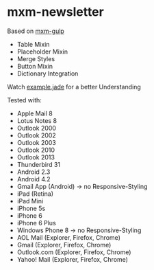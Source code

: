 # mxm-newsletter

Based on [mxm-gulp](https://github.com/maxomedia/mxm-gulp)


- Table Mixin
- Placeholder Mixin
- Merge Styles
- Button Mixin
- Dictionary Integration

Watch [example.jade](https://github.com/maxomedia/mxm-newsletter/blob/develop/src/jade/views/example.jade) for a better Understanding

Tested with:
- Apple Mail 8
- Lotus Notes 8
- Outlook 2000
- Outlook 2002
- Outlook 2003
- Outlook 2010
- Outlook 2013
- Thunderbird 31
- Android 2.3
- Android 4.2
- Gmail App (Android) -> no Responsive-Styling
- iPad (Retina)
- iPad Mini
- iPhone 5s
- iPhone 6
- iPhone 6 Plus
- Windows Phone 8 -> no Responsive-Styling
- AOL Mail (Explorer, Firefox, Chrome)
- Gmail (Explorer, Firefox, Chrome)
- Outlook.com (Explorer, Firefox, Chrome)
- Yahoo! Mail (Explorer, Firefox, Chrome)
